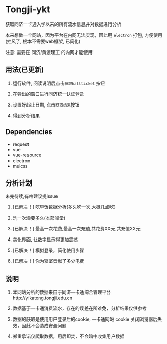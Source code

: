 # Tongji-ykt

获取同济一卡通入学以来的所有流水信息并对数据进行分析

本来想做一个网站，因为平台在内网无法实现，因此用 `electron` 打包, 方便使用 (抽风了, 根本不需要web框架, 已简化)

注意: 需要在 同济/黄渡理工 的内网才能使用!

## 用法(已更新)

1. 运行软件, 阅读说明后点击`获取hallticket` 按钮

2. 在弹出的窗口进行同济统一认证登录

3. 设置好起止日期, 点击`获取结果`按钮

4. 得到分析结果

## Dependencies

  - request
  - vue
  - vue-resource
  - electron
  - muicss

## 分析计划

未完待续,有啥建议提issue

1. [已解决！] 吃早饭数据分析(多久吃一次,大概几点吃)

2. 洗一次澡要多久(本部澡堂)

3. [已解决！] 最高一次花费,最高一次充值,共花费XX元,共充值XX元

4. 美化界面, 让数字显示得更加震撼

5. [已解决！] 模拟登录，简化使用步骤

6. [已解决！] 你为寝室贡献了多少电费

## 说明

1. 本网站分析的数据来自于同济一卡通综合管理平台http://yikatong.tongji.edu.cn

2. 数据基于一卡通消费流水，存在的误差在所难免，分析结果仅供参考

3. 数据的获取是使用用户登录后的cookie, 一卡通网站 cookie 关闭浏览器后失效，因此不会造成安全问题

4. 郑重承诺仅爬取数据，用后即焚，不会暗中收集用户数据
